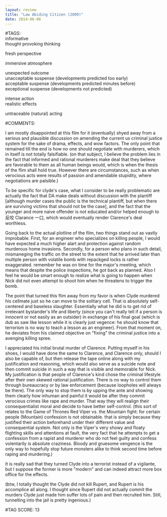 ```yaml
---  
layout: review  
title: "Law Abiding Citizen (2009)"  
date: 2014-06-06  
---  
```

  
#TAGS:  
informative  
thought provoking thinking  
  
fresh perspective  
  
immersive atmosphere  
  
unexpected outcome  
unacceptable suspense (developments predicted too early)  
acceptable suspense (developments predicted minutes before)  
exceptional suspense (developments not predicted)  
  
intense action  
realistic effects  
  
untraceable (natural) acting  
  
#COMMENTS:  
  
I am mostly disappointed at this film for it (eventually) shyed away from a serious and plausible discussion on amending the current us criminal justice system for the sake of drama, effects, and wow factors. The only point that remained till the end is how no one should negotiate with murderers, which in itself is not totally falsifiable. (on that subject, I believe the problem lies in the fact that informed and rational murderers make deal that they believe are favorable to them as all human beings would, which is when the thesis of the flim shall hold true. However there are circumstances, such as when verocious acts were results of passion and amendable stupidity, where negotiations are palsible.)  
  
To be specific for clyde's case, what I consider to be really problematic are actually the fact that DA make deals without discussion with the plantiff [although murder cases the public is the technical plantiff, but when there are surviving victims that should not be the case], and the fact that the younger and more naive offender is not educated and/or helped enough to 反咬 Clarance 一口, which would eventually render Clarence's deal worthless.  
  
Going back to the actual plotline of the film, two things stand out as vastly improbable. First, for an engineer who specializes on killing people, I would have expected a much higher alart and protection against random murderous home invasions. Secondly, for a person who plans in such detail, mismaneging the traffic on the street to the extent that he arrived later than multiple person with volatile bomb with repackged locks is rather exaggerated. remember he was on time for the major's meeting, which means that despite the police inspections, he got back as planned. Also I feel he would be smart enough to realize what is going to happen when Nick did not even attempt to shoot him when he threatens to trigger the bomb.  
  
The point that turned this flim away from my favor is when Clyde murdered his cellmate just so he can move to the solitary cell. That is absolutely self-centered and baseless slaughter. Essentially what he did is to get rid of irrelevant bystander's life and liberty (since you can't really tell if a person is innocent or not easily as an outsider) in exchange of his final goal (which is dub as saw like lesson while it is clearly just vegence: he should know that terrorism is no way to teach a lesson as an engineer). From that moment on, he deviates from his claimed objective on "fixing" the criminal justice into a avenging killing spree.  
  
I appreciated his initial brutal murder of Clarence. Putting myself in his shoes, I would have done the same to Clarence, and Clarence only, should I also be capable of, but then release the tape online along with my justification and reasoning, which would also serve as a suicide note and then commit suicide in such a way that is visible and memorable for Nick. My justification is that people of Clarence's kind chose the criminal lifestyle after their own skewed rational justification. There is no way to control them through bureaucracy or by law enforcement (because loopholes will always be there). The only way to stop them is by upping the ante and showing them clearly how inhuman and painful it would be after they commit verocious crimes like rape and murder. That way they will realign their consequentialist moral and decide to have better self-control. (this sort of relates to the Game of Thrones Red Viper vs. the Mountain fight: for certain people (Mountain) confession is not obtainable. that is simply because they justified their action beforehand under their different value and consequential system. Not only is the Viper's very showy and floaty flighting skills and attentions at fault, the very fact that he attempts to get a confession from a rapist and murderer who do not feel guilty and confess volentarily is absolute craziness. Bloody and gruesome vengence is the only way to hopefully stop future monsters alike to think second time before raping and murdering.)  
  
It is really sad that they turned Clyde into a terrorist instead of a vigilante, but I suppose the former is more "modern" and can indeed attract more box office for the effects.  
  
(btw, I totally thought the Clyde did not kill Rupert, and Rupert is his accomplice all along. I thought since Rupert did not actually commit the murders Clyde just made him suffer lots of pain and then recruited him. Still, tunnelling into the jail is pretty ingenious.)  
  
  
  
  
  
#TAG SCORE: 13  
